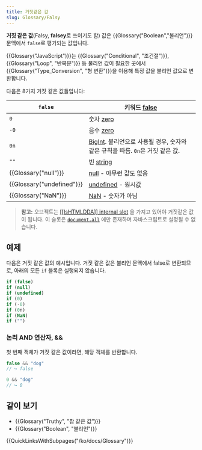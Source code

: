 ```yaml
---
title: 거짓같은 값
slug: Glossary/Falsy
---
```


**거짓 같은 값**(Falsy, **falsey**로 쓰이기도 함) 값은 {{Glossary("Boolean","불리언")}} 문맥에서 `false`로 평가되는 값입니다.

{{Glossary("JavaScript")}}는 {{Glossary("Conditional", "조건절")}}, {{Glossary("Loop", "반복문")}} 등 불리언 값이 필요한 곳에서 {{Glossary("Type_Conversion", "형 변환")}}을 이용해 특정 값을 불리언 값으로 변환합니다.

다음은 8가지 거짓 같은 값들입니다:

| `false`                          | 키워드 [false](/ko/docs/Web/JavaScript/Reference/Lexical_grammar#구형_표준의_확장_예약_키워드)                                           |
| -------------------------------- | ---------------------------------------------------------------------------------------------------------------------------------------- |
| `0`                              | 숫자 [zero](/ko/docs/Web/JavaScript/Data_structures#Number_타입)                                                                         |
| `-0`                             | 음수 [zero](/ko/docs/Web/JavaScript/Data_structures#Number_타입)                                                                         |
| `0n`                             | [BigInt](/ko/docs/Web/JavaScript/Reference/Global_Objects/BigInt). 불리언으로 사용될 경우, 숫자와 같은 규칙을 따름. `0n`은 거짓 같은 값. |
| `""`                             | 빈 [string](/ko/docs/Web/JavaScript/Reference/Global_Objects/String)                                                                     |
| {{Glossary("null")}}     | [null](/ko/docs/Web/JavaScript/Reference/Global_Objects/null) - 아무런 값도 없음                                                         |
| {{Glossary("undefined")}} | [undefined](/ko/docs/Web/JavaScript/Reference/Global_Objects/undefined) - 원시값                                                         |
| {{Glossary("NaN")}}         | [NaN](/ko/docs/Web/JavaScript/Reference/Global_Objects/NaN) - 숫자가 아님                                                                |

> **참고:** 오브젝트는 [\[\[IsHTMLDDA\]\] internal slot](https://tc39.es/ecma262/#sec-IsHTMLDDA-internal-slot) 을 가지고 있어야 거짓같은 값이 됩니다. 이 슬롯은 [`document.all`](/ko/docs/Web/API/Document/all) 에만 존재하며 자바스크립트로 설정될 수 없습니다.

## 예제

다음은 거짓 같은 값의 예시입니다. 거짓 같은 값은 불리언 문맥에서 false로 변환되므로, 아래의 모든 `if` 블록은 실행되지 않습니다.

```js
if (false)
if (null)
if (undefined)
if (0)
if (-0)
if (0n)
if (NaN)
if ("")
```

### 논리 AND 연산자, &&

첫 번째 객체가 거짓 같은 값이라면, 해당 객체를 반환합니다.

```js
false && "dog"
// ↪ false

0 && "dog"
// ↪ 0
```

## 같이 보기

- {{Glossary("Truthy", "참 같은 값")}}
- {{Glossary("Boolean", "불리언")}}

{{QuickLinksWithSubpages("/ko/docs/Glossary")}}
